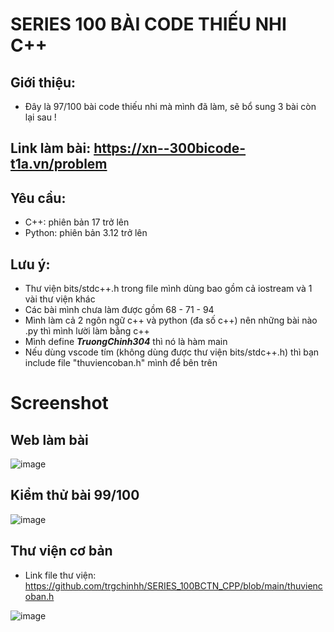 # SERIES 100 BÀI CODE THIẾU NHI C++ 

## Giới thiệu: 
- Đây là 97/100 bài code thiếu nhi mà mình đã làm, sẽ bổ sung 3 bài còn lại sau !

## Link làm bài: https://xn--300bicode-t1a.vn/problem

## Yêu cầu:
- C++: phiên bản 17 trở lên 
- Python: phiên bản 3.12 trở lên 

## Lưu ý: 
- Thư viện bits/stdc++.h trong file mình dùng bao gồm cả iostream và 1 vài thư viện khác 
- Các bài mình chưa làm được gồm 68 - 71 - 94
- Mình làm cả 2 ngôn ngữ c++ và python (đa số c++) nên những bài nào .py thì mình lười làm bằng c++
- Mình define ___TruongChinh304___ thì nó là hàm main 
- Nếu dùng vscode tím (không dùng được thư viện bits/stdc++.h) thì bạn include file "thuviencoban.h" mình để bên trên  

# Screenshot

## Web làm bài 
![image](https://github.com/user-attachments/assets/34c9dbfc-6c41-4b0f-a77f-12f36680786d)

## Kiểm thử bài 99/100
![image](https://github.com/user-attachments/assets/b9dca48c-76b2-439f-95a3-12f15f66abd3)

## Thư viện cơ bản
- Link file thư viện: https://github.com/trgchinhh/SERIES_100BCTN_CPP/blob/main/thuviencoban.h
  
![image](https://github.com/user-attachments/assets/0ea89e89-7231-4480-b7f9-37a3b4eb4e47)
